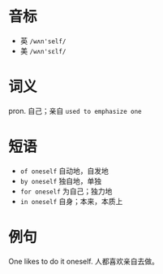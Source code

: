# 音标

- 英 `/wʌn'self/`
- 美 `/wʌn'sɛlf/`

# 词义

pron. 自己；亲自
`used to emphasize one`

# 短语

- `of oneself` 自动地，自发地
- `by oneself` 独自地，单独
- `for oneself` 为自己；独力地
- `in oneself` 自身；本来，本质上

# 例句

One likes to do it oneself.
人都喜欢亲自去做。



